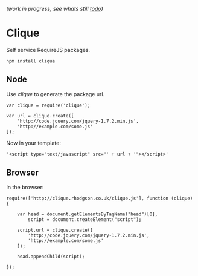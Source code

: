 _(work in progress, see whats still [todo](https://github.com/richardhodgson/clique/todo.md))_

# Clique

Self service RequireJS packages.

    npm install clique

## Node

Use _clique_ to generate the package url.

    var clique = require('clique');

    var url = clique.create([
        'http://code.jquery.com/jquery-1.7.2.min.js',
        'http://example.com/some.js'
    ]);

Now in your template:

    '<script type="text/javascript" src="' + url + '"></script>'

## Browser

In the browser:
    
    require(['http://clique.rhodgson.co.uk/clique.js'], function (clique) {

        var head = document.getElementsByTagName("head")[0],
            script = document.createElement("script");

        script.url = clique.create([
            'http://code.jquery.com/jquery-1.7.2.min.js',
            'http://example.com/some.js'
        ]);

        head.appendChild(script);

    });
